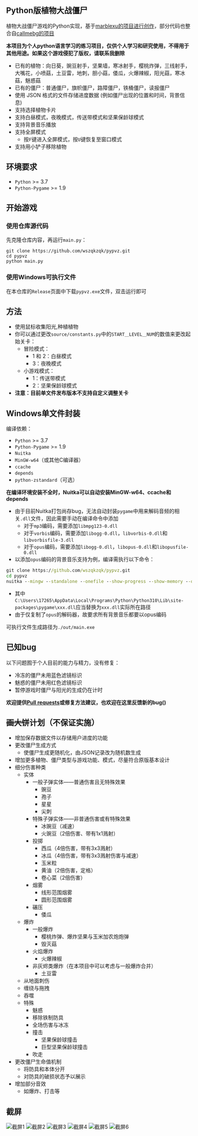 ## Python版植物大战僵尸

植物大战僵尸游戏的Python实现，基于[marblexu的项目进行创作](https://github.com/marblexu/PythonPlantsVsZombies)，部分代码也整合自[callmebg的项目](https://github.com/callmebg/PythonPlantsVsZombies)
  
**本项目为个人python语言学习的练习项目，仅供个人学习和研究使用，不得用于其他用途。如果这个游戏侵犯了版权，请联系我删除**
  
* 已有的植物：向日葵，豌豆射手，坚果墙，寒冰射手，樱桃炸弹，三线射手，大嘴花，小喷菇，土豆雷，地刺，胆小菇，倭瓜，火爆辣椒，阳光菇，寒冰菇，魅惑菇
* 已有的僵尸：普通僵尸，旗帜僵尸，路障僵尸，铁桶僵尸，读报僵尸
* 使用 JSON 格式的文件存储进度数据 (例如僵尸出现的位置和时间，背景信息)
* 支持选择植物卡片
* 支持白昼模式，夜晚模式，传送带模式和坚果保龄球模式
* 支持背景音乐播放
* 支持全屏模式
  * 按`F`键进入全屏模式，按`U`键恢复至窗口模式
* 支持用小铲子移除植物

## 环境要求

* `Python` >= 3.7 
* `Python-Pygame` >= 1.9

## 开始游戏

### 使用仓库源代码

先克隆仓库内容，再运行`main.py`：

```shell
git clone https://github.com/wszqkzqk/pypvz.git
cd pypvz
python main.py
```

### 使用Windows可执行文件

在本仓库的`Release`页面中下载`pypvz.exe`文件，双击运行即可

## 方法

* 使用鼠标收集阳光,种植植物
* 你可以通过更改`source/constants.py`中的`START＿LEVEL＿NUM`的数值来更改起始关卡：
  * 冒险模式：
    * 1 和 2：白昼模式
    * 3：夜晚模式
  * 小游戏模式：
    * 1：传送带模式
    * 2：坚果保龄球模式
* **注意：目前单文件发布版本不支持自定义调整关卡**

## Windows单文件封装

编译依赖：
- `Python` >= 3.7
- `Python-Pygame` >= 1.9
- `Nuitka`
- `MinGW-w64`（或其他C编译器）
- `ccache`
- `depends`
- `python-zstandard`（可选）

**在编译环境安装不全时，Nuitka可以自动安装MinGW-w64、ccache和depends**

- 由于目前Nuitka打包尚存bug，无法自动封装`pygame`中用来解码音频的相关`.dll`文件，因此需要手动在编译命令中添加
  - 对于`mp3`编码，需要添加`libmpg123-0.dll`
  - 对于`vorbis`编码，需要添加`libogg-0.dll`，`libvorbis-0.dll`和`libvorbisfile-3.dll`
  - 对于`opus`编码，需要添加`libogg-0.dll`，`libopus-0.dll`和`libopusfile-0.dll`
- 以添加`opus`编码的背景音乐支持为例，编译需执行以下命令：

``` cmd
git clone https://github.com/wszqkzqk/pypvz.git
cd pypvz
nuitka --mingw --standalone --onefile --show-progress --show-memory --output-dir=out --windows-icon-from-ico=pypvz.ico --include-data-dir=resources=resources --include-data-file=C:\Users\17265\AppData\Local\Programs\Python\Python310\Lib\site-packages\pygame\libogg-0.dll=libogg-0.dll --include-data-file=C:\Users\17265\AppData\Local\Programs\Python\Python310\Lib\site-packages\pygame\libopus-0.dll=libopus-0.dll --include-data-file=C:\Users\17265\AppData\Local\Programs\Python\Python310\Lib\site-packages\pygame\libopusfile-0.dll=libopusfile-0.dll --windows-disable-console main.py
```

* 其中`C:\Users\17265\AppData\Local\Programs\Python\Python310\Lib\site-packages\pygame\xxx.dll`应当替换为`xxx.dll`实际所在路径
* 由于仅复制了`opus`的解码器，故要求所有背景音乐都要以opus编码

可执行文件生成路径为`./out/main.exe`

## 已知bug

以下问题囿于个人目前的能力与精力，没有修复：
* 冷冻的僵尸未用蓝色滤镜标识
* 魅惑的僵尸未用红色滤镜标识
* 暂停游戏时僵尸与阳光的生成仍在计时

**欢迎提供[Pull requests](https://github.com/wszqkzqk/pypvz/pulls)或修复方法建议，也欢迎在这里反馈新的bug()**

## ~~画大饼~~计划（不保证实施）

* 增加保存数据文件以存储用户进度的功能
* 更改僵尸生成方式
  * 使僵尸生成更随机化，由JSON记录改为随机数生成
* 增加更多植物、僵尸类型与游戏功能、模式，尽量符合原版基本设计
* 细分伤害种类
  * 实体
    * 一般子弹实体——普通伤害且无特殊效果
      * 豌豆
      * 孢子
      * 星星
      * 尖刺
    * 特殊子弹实体——非普通伤害或有特殊效果
      * 冰豌豆（减速）
      * 火豌豆（2倍伤害、带有1x1溅射）
    * 投掷
      * 西瓜（4倍伤害，带有3x3溅射）
      * 冰瓜（4倍伤害，带有3x3溅射伤害与减速）
      * 玉米粒
      * 黄油（2倍伤害，定格）
      * 卷心菜（2倍伤害）
    * 烟雾
      * 线形范围烟雾
      * 圆形范围烟雾
    * 碾压
      * 倭瓜
  * 爆炸
    * 一般爆炸
      * 樱桃炸弹、爆炸坚果与玉米加农炮炮弹
      * 毁灭菇
    * 火焰爆炸
      * 火爆辣椒
    * 非灰烬类爆炸（在本项目中可以考虑与一般爆炸合并）
      * 土豆雷
  * 从地面刺伤
  * 缠绕与拖拽
  * 吞噬
  * 特殊
    * 魅惑
    * 移除铁制防具
    * 全场伤害与冰冻
    * 撞击
      * 坚果保龄球撞击
      * 巨型坚果保龄球撞击
    * 吹走
* 更改僵尸生命值机制
  * 将防具和本体分开
  * 对防具的破损状态予以展示
* 增加部分音效
  * 如爆炸、打击等

## 截屏

![截屏1](/demo/demo1.webp)
![截屏2](/demo/demo2.webp)
![截屏3](/demo/demo3.webp)
![截屏4](/demo/demo4.webp)
![截屏5](/demo/demo5.webp)
![截屏6](/demo/demo6.webp)
